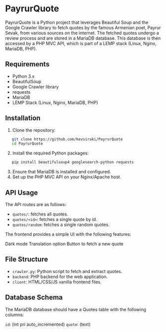 # PayrurQuote

PayrurQuote is a Python project that leverages Beautiful Soup and the Google Crawler library to fetch quotes by the famous Armenian poet, Payrur Sevak, from various sources on the internet. The fetched quotes undergo a review process and are stored in a MariaDB database. This database is then accessed by a PHP MVC API, which is part of a LEMP stack (Linux, Nginx, MariaDB, PHP).

## Requirements
- Python 3.x
- BeautifulSoup
- Google Crawler library
- requests
- MariaDB
- LEMP Stack (Linux, Nginx, MariaDB, PHP)

## Installation

1. Clone the repository:
```bash
   git clone https://github.com/kevsiraki/PayrurQuote
   cd PayrurQuote
```
2. Install the required Python packages:
```bash
   pip install beautifulsoup4 googlesearch-python requests
```
3. Ensure that MariaDB is installed and configured.
4. Set up the PHP MVC API on your Nginx/Apache host.

## API Usage

The API routes are as follows:

- `quotes/`: fetches all quotes.
- `quotes/<id>`: fetches a single quote by id.
- `quotes/random`: fetches a single random quotes.

The frontend provides a simple UI with the following features:

Dark mode
Translation option
Button to fetch a new quote

## File Structure
- `crawler.py`: Python script to fetch and extract quotes.
- `backend`: PHP backend for the web application.
- `client`: HTML/CSS/JS vanilla frontend files.

## Database Schema

The MariaDB database should have a Quotes table with the following columns:

`id`: (int pri auto_incremented)
`quote`: (text)